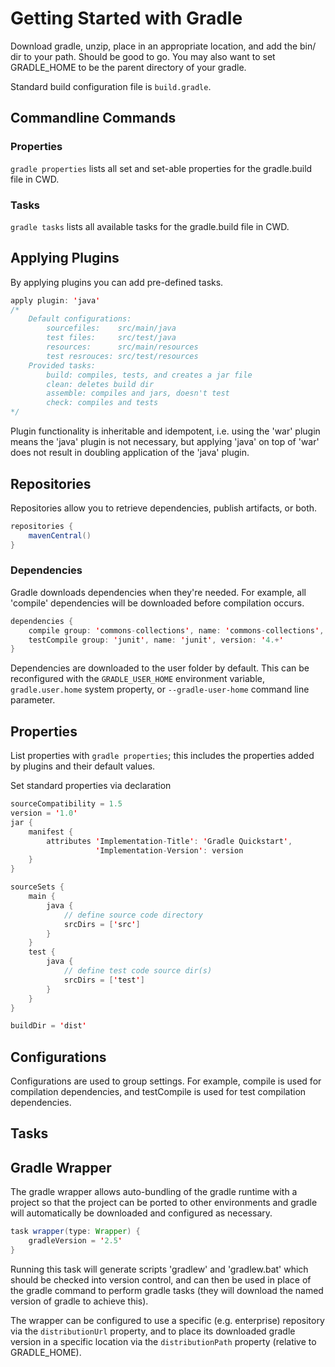 # Getting Started with Gradle

Download gradle, unzip, place in an appropriate location, and add the bin/ dir to your path. Should be good to go. You may also want to set GRADLE_HOME to be the parent directory of your gradle.

Standard build configuration file is `build.gradle`.

## Commandline Commands

### Properties
`gradle properties` lists all set and set-able properties for the gradle.build file in CWD.

### Tasks
`gradle tasks` lists all available tasks for the gradle.build file in CWD.

## Applying Plugins

By applying plugins you can add pre-defined tasks.

```java
apply plugin: 'java'
/*
    Default configurations:
        sourcefiles:    src/main/java
        test files:     src/test/java
        resources:      src/main/resources
        test resrouces: src/test/resources
    Provided tasks:
        build: compiles, tests, and creates a jar file
        clean: deletes build dir
        assemble: compiles and jars, doesn't test
        check: compiles and tests
*/
```

Plugin functionality is inheritable and idempotent, i.e. using the 'war' plugin means the 'java' plugin is not necessary, but applying 'java' on top of 'war' does not result in doubling application of the 'java' plugin.

## Repositories

Repositories allow you to retrieve dependencies, publish artifacts, or both.

```java
repositories {
    mavenCentral()
}
```

### Dependencies

Gradle downloads dependencies when they're needed. For example, all 'compile' dependencies will be downloaded before compilation occurs.

```java
dependencies {
    compile group: 'commons-collections', name: 'commons-collections', version: '3.2'
    testCompile group: 'junit', name: 'junit', version: '4.+'
}
```

Dependencies are downloaded to the user folder by default. This can be reconfigured with the `GRADLE_USER_HOME` environment variable, `gradle.user.home` system property, or `--gradle-user-home` command line parameter.
## Properties

List properties with `gradle properties`; this includes the properties added by plugins and their default values.

Set standard properties via declaration
```java
sourceCompatibility = 1.5
version = '1.0'
jar {
    manifest {
        attributes 'Implementation-Title': 'Gradle Quickstart',
                   'Implementation-Version': version
    }
}

sourceSets {
    main {
        java {
            // define source code directory
            srcDirs = ['src']
        }
    }
    test {
        java {
            // define test code source dir(s)
            srcDirs = ['test']
        }
    }
}

buildDir = 'dist'
```

## Configurations
Configurations are used to group settings. For example, compile is used for compilation dependencies, and testCompile is used for test compilation dependencies.

## Tasks

## Gradle Wrapper
The gradle wrapper allows auto-bundling of the gradle runtime with a project so that the project can be ported to other environments and gradle will automatically be downloaded and configured as necessary.

```java
task wrapper(type: Wrapper) {
    gradleVersion = '2.5'
}
```

Running this task will generate scripts 'gradlew' and 'gradlew.bat' which should be checked into version control, and can then be used in place of the gradle command to perform gradle tasks (they will download the named version of gradle to achieve this).

The wrapper can be configured to use a specific (e.g. enterprise) repository via the `distributionUrl` property, and to place its downloaded gradle version in a specific location via the `distributionPath` property (relative to GRADLE_HOME).